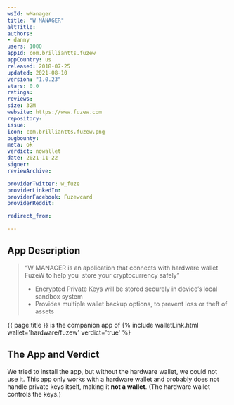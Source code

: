 ```yaml
---
wsId: wManager
title: "W MANAGER"
altTitle: 
authors:
- danny
users: 1000
appId: com.brilliantts.fuzew
appCountry: us
released: 2018-07-25
updated: 2021-08-10
version: "1.0.23"
stars: 0.0
ratings: 
reviews: 
size: 32M
website: https://www.fuzew.com 
repository: 
issue: 
icon: com.brilliantts.fuzew.png
bugbounty: 
meta: ok
verdict: nowallet
date: 2021-11-22
signer: 
reviewArchive:

providerTwitter: w_fuze
providerLinkedIn: 
providerFacebook: Fuzewcard
providerReddit: 

redirect_from:

---
```


## App Description

> “W MANAGER is an application that connects with hardware wallet FuzeW to help you  store your cryptocurrency safely”
>
> - Encrypted Private Keys will be stored securely in device’s local sandbox system 
> - Provides multiple wallet backup options, to prevent loss or theft of assets  

{{ page.title }} is the companion app of {% include walletLink.html wallet='hardware/fuzew' verdict='true' %}

## The App and Verdict

We tried to install the app, but without the hardware wallet, we could not use it. This app only works with a hardware wallet and probably does not handle private keys itself, making it **not a wallet**. (The hardware wallet controls the keys.)